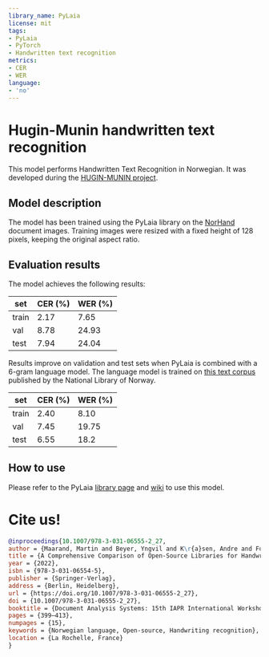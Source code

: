 ```yaml
---
library_name: PyLaia
license: mit
tags:
- PyLaia
- PyTorch
- Handwritten text recognition
metrics:
- CER
- WER
language:
- 'no'
---
```


# Hugin-Munin handwritten text recognition

This model performs Handwritten Text Recognition in Norwegian. It was developed during the [HUGIN-MUNIN project](https://hugin-munin-project.github.io/).

## Model description

The model has been trained using the PyLaia library on the [NorHand](https://zenodo.org/record/6542056) document images.
Training images were resized with a fixed height of 128 pixels, keeping the original aspect ratio.

## Evaluation results

The model achieves the following results:

| set   | CER (%)    | WER (%)   |
| ----- | ---------- | --------- | 
| train | 2.17       | 7.65     |
| val   | 8.78       | 24.93     |
| test  | 7.94       | 24.04     |


Results improve on validation and test sets when PyLaia is combined with a 6-gram language model. 
The language model is trained on [this text corpus](https://www.nb.no/sprakbanken/en/resource-catalogue/oai-nb-no-sbr-73/) published by the National Library of Norway.

| set   | CER (%)    | WER (%)   |
| ----- | ---------- | --------- | 
| train | 2.40       | 8.10      |
| val   | 7.45       | 19.75     |
| test  | 6.55       | 18.2      |


## How to use

Please refer to the PyLaia [library page](https://pypi.org/project/pylaia/) and [wiki](https://github.com/jpuigcerver/PyLaia/wiki/inference) to use this model.

# Cite us!

```bibtex
@inproceedings{10.1007/978-3-031-06555-2_27,
author = {Maarand, Martin and Beyer, Yngvil and K\r{a}sen, Andre and Fosseide, Knut T. and Kermorvant, Christopher},
title = {A Comprehensive Comparison of Open-Source Libraries for Handwritten Text Recognition in Norwegian},
year = {2022},
isbn = {978-3-031-06554-5},
publisher = {Springer-Verlag},
address = {Berlin, Heidelberg},
url = {https://doi.org/10.1007/978-3-031-06555-2_27},
doi = {10.1007/978-3-031-06555-2_27},
booktitle = {Document Analysis Systems: 15th IAPR International Workshop, DAS 2022, La Rochelle, France, May 22–25, 2022, Proceedings},
pages = {399–413},
numpages = {15},
keywords = {Norwegian language, Open-source, Handwriting recognition},
location = {La Rochelle, France}
}
```
